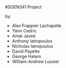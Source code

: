 
#SOEN341 Project

by:
* Alex Frappier Lachapelle
* Yann Cedric
* Amal Javed
* Anthony Iatropoulos
* Nicholas Iatropoulos
* David Payette
* George Hatem
* William-Andrew Lussier

